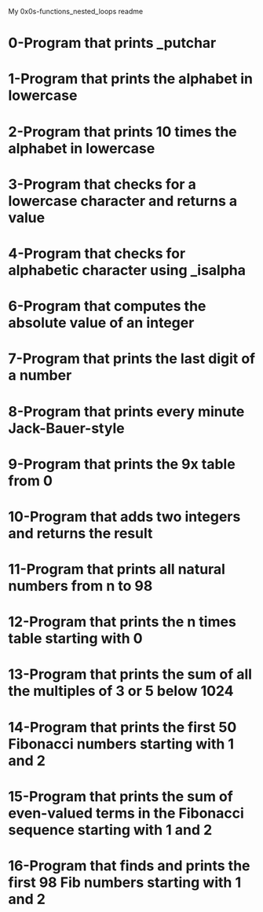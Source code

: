 My 0x0s-functions_nested_loops readme
# 0-Program that prints _putchar
# 1-Program that prints the alphabet in lowercase
# 2-Program that prints 10 times the alphabet in lowercase
# 3-Program that checks for a lowercase character and returns a value
# 4-Program that checks for alphabetic character using _isalpha
# 6-Program that computes the absolute value of an integer
# 7-Program that prints the last digit of a number
# 8-Program that prints every minute Jack-Bauer-style
# 9-Program that prints the 9x table from 0
# 10-Program that adds two integers and returns the result
# 11-Program that prints all natural numbers from n to 98
# 12-Program that prints the n times table starting with 0
# 13-Program that prints the sum of all the multiples of 3 or 5 below 1024
# 14-Program that prints the first 50 Fibonacci numbers starting with 1 and 2
# 15-Program that prints the sum of even-valued terms in the Fibonacci sequence starting with 1 and 2
# 16-Program that finds and prints the first 98 Fib numbers starting with 1 and 2
